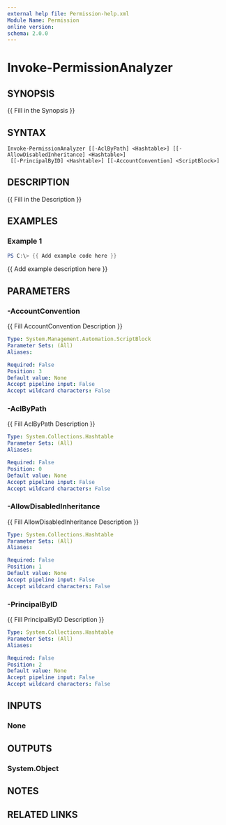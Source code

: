 ```yaml
---
external help file: Permission-help.xml
Module Name: Permission
online version:
schema: 2.0.0
---
```


# Invoke-PermissionAnalyzer

## SYNOPSIS
{{ Fill in the Synopsis }}

## SYNTAX

```
Invoke-PermissionAnalyzer [[-AclByPath] <Hashtable>] [[-AllowDisabledInheritance] <Hashtable>]
 [[-PrincipalByID] <Hashtable>] [[-AccountConvention] <ScriptBlock>]
```

## DESCRIPTION
{{ Fill in the Description }}

## EXAMPLES

### Example 1
```powershell
PS C:\> {{ Add example code here }}
```

{{ Add example description here }}

## PARAMETERS

### -AccountConvention
{{ Fill AccountConvention Description }}

```yaml
Type: System.Management.Automation.ScriptBlock
Parameter Sets: (All)
Aliases:

Required: False
Position: 3
Default value: None
Accept pipeline input: False
Accept wildcard characters: False
```

### -AclByPath
{{ Fill AclByPath Description }}

```yaml
Type: System.Collections.Hashtable
Parameter Sets: (All)
Aliases:

Required: False
Position: 0
Default value: None
Accept pipeline input: False
Accept wildcard characters: False
```

### -AllowDisabledInheritance
{{ Fill AllowDisabledInheritance Description }}

```yaml
Type: System.Collections.Hashtable
Parameter Sets: (All)
Aliases:

Required: False
Position: 1
Default value: None
Accept pipeline input: False
Accept wildcard characters: False
```

### -PrincipalByID
{{ Fill PrincipalByID Description }}

```yaml
Type: System.Collections.Hashtable
Parameter Sets: (All)
Aliases:

Required: False
Position: 2
Default value: None
Accept pipeline input: False
Accept wildcard characters: False
```

## INPUTS

### None

## OUTPUTS

### System.Object
## NOTES

## RELATED LINKS
